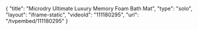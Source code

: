 {
    "title": "Microdry Ultimate Luxury Memory Foam Bath Mat",
    "type": "solo",
    "layout": "iframe-static",
    "videoId": "111180295",
    "url": "\/tvpembed\/111180295"
}